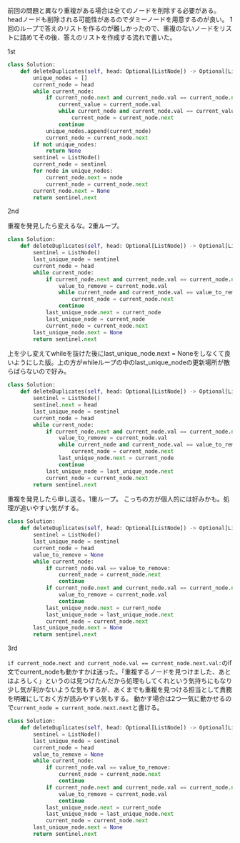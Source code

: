 前回の問題と異なり重複がある場合は全てのノードを削除する必要がある。headノードも削除される可能性があるのでダミーノードを用意するのが良い。
1回のループで答えのリストを作るのが難しかったので、重複のないノードをリストに詰めてその後、答えのリストを作成する流れで書いた。

1st

```python
class Solution:
    def deleteDuplicates(self, head: Optional[ListNode]) -> Optional[ListNode]:
        unique_nodes = []
        current_node = head
        while current_node:
            if current_node.next and current_node.val == current_node.next.val:
                current_value = current_node.val
                while current_node and current_node.val == current_value:
                    current_node = current_node.next
                continue
            unique_nodes.append(current_node)
            current_node = current_node.next
        if not unique_nodes:
            return None
        sentinel = ListNode()
        current_node = sentinel
        for node in unique_nodes:
            current_node.next = node
            current_node = current_node.next
        current_node.next = None
        return sentinel.next
```

2nd

重複を発見したら変えるな。2重ループ。
```python
class Solution:
    def deleteDuplicates(self, head: Optional[ListNode]) -> Optional[ListNode]:
        sentinel = ListNode()
        last_unique_node = sentinel
        current_node = head
        while current_node:
            if current_node.next and current_node.val == current_node.next.val:
                value_to_remove = current_node.val
                while current_node and current_node.val == value_to_remove:
                    current_node = current_node.next
                continue
            last_unique_node.next = current_node
            last_unique_node = current_node
            current_node = current_node.next
        last_unique_node.next = None
        return sentinel.next
```

上を少し変えてwhileを抜けた後にlast_unique_node.next = Noneをしなくて良いようにした版。上の方がwhileループの中のlast_unique_nodeの更新場所が散らばらないので好み。
```python
class Solution:
    def deleteDuplicates(self, head: Optional[ListNode]) -> Optional[ListNode]:
        sentinel = ListNode()
        sentinel.next = head
        last_unique_node = sentinel
        current_node = head
        while current_node:
            if current_node.next and current_node.val == current_node.next.val:
                value_to_remove = current_node.val
                while current_node and current_node.val == value_to_remove:
                    current_node = current_node.next
                last_unique_node.next = current_node
                continue
            last_unique_node = last_unique_node.next
            current_node = current_node.next
        return sentinel.next
```

重複を発見したら申し送る。1重ループ。
こっちの方が個人的には好みかも。処理が追いやすい気がする。

```python
class Solution:
    def deleteDuplicates(self, head: Optional[ListNode]) -> Optional[ListNode]:
        sentinel = ListNode()
        last_unique_node = sentinel
        current_node = head
        value_to_remove = None
        while current_node:
            if current_node.val == value_to_remove:
                current_node = current_node.next
                continue
            if current_node.next and current_node.val == current_node.next.val:
                value_to_remove = current_node.val
                continue
            last_unique_node.next = current_node
            last_unique_node = last_unique_node.next
            current_node = current_node.next
        last_unique_node.next = None
        return sentinel.next
```

3rd

`if current_node.next and current_node.val == current_node.next.val:`のif文でcurrent_nodeも動かすかは迷った。「重複するノードを見つけました、あとはよろしく」というのは見つけたんだから処理もしてくれという気持ちにもなり少し気が利かないような気もするが、あくまでも重複を見つける担当として責務を明確にしておく方が読みやすい気もする。
動かす場合は2つ一気に動かせるので`current_node = current_node.next.next`と書ける。


```python
class Solution:
    def deleteDuplicates(self, head: Optional[ListNode]) -> Optional[ListNode]:
        sentinel = ListNode()
        last_unique_node = sentinel
        current_node = head
        value_to_remove = None
        while current_node:
            if current_node.val == value_to_remove:
                current_node = current_node.next
                continue
            if current_node.next and current_node.val == current_node.next.val:
                value_to_remove = current_node.val
                continue
            last_unique_node.next = current_node
            last_unique_node = last_unique_node.next
            current_node = current_node.next
        last_unique_node.next = None
        return sentinel.next
```
